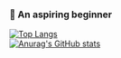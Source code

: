 ### 🌱 An aspiring beginner
[![Top Langs](https://github-readme-stats.vercel.app/api/top-langs/?username=tenta3802&layout=compact)](https://github.com/tenta3802/)
<br>
[![Anurag's GitHub stats](https://github-readme-stats.vercel.app/api?username=tenta3802)](https://github.com/tenta3802/)
